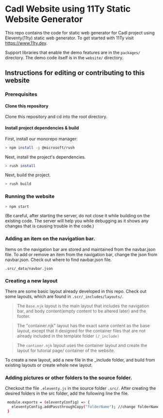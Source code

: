 # Cadl Website using 11Ty Static Website Generator

This repo contains the code for static web generator for Cadl project using Eleventy(11ty) static web generator. To get started with 11Ty visit https://www.11ty.dev.

Support libraries that enable the demo features are in the `packages/` directory. The demo code itself is in the `website/` directory.

## Instructions for editing or contributing to this website

### Prerequisites


#### Clone this repository

Clone this repository and cd into the root directory.

#### Install project dependencies & build

First, install our monorepo manager:

```bash
> npm install -g @microsoft/rush
```

Next, install the project's dependencies.

```bash
> rush install
```

Next, build the project.

```bash
> rush build
```

### Running the website

```bash
> npm start
```

(Be careful, after starting the server, do not close it while building on the existing code. The server will help you while debugging as it shows any changes that is causing trouble in the code.)

### Adding an item on the navigation bar.

Items on the navigation bar are stored and maintained from the navbar.json file. To add or remove an item from the navigation bar, change the json from navbar.json. Check out where to find navbar.json file.

`.src/_data/navbar.json`

### Creating a new layout

There are some basic layout already developed in this repo. Check out some layouts, which are found in `.scr/_includes/layouts/`.

> The `Base.njk` layout is the main layout that includes the navigation bar, and body content(empty content to be altered later) and the footer.

> The "container.njk" layout has the exact same content as the base layout, except that it designed for the container files that are not already included in the template folder `(/_include)`

> The `continer.njk` layout uses the container layout and create the layout for tutorial page/ container of the website.

To create a new layout, add a new file in the \_include folder, and build from existing layouts or create whole new layout.

### Adding pictures or other folders to the source folder.

Checkout the file `.eleventy.js` in the source folder `.src/`. After creating the desired folders in the src folder, add the following line the file.

```bash
 module.exports = (eleventyConfig) => {
   eleventyConfig.addPassthroughCopy("folderName"); //change folderName with the name of your folder
 }
```
